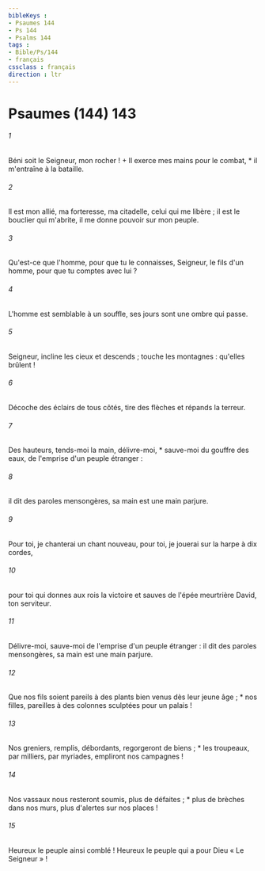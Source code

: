 ```yaml
---
bibleKeys : 
- Psaumes 144
- Ps 144
- Psalms 144
tags : 
- Bible/Ps/144
- français
cssclass : français
direction : ltr
---
```


# Psaumes (144) 143

###### 1
Béni soit le Seigneur, mon rocher ! + Il exerce mes mains pour le combat, * il m'entraîne à la bataille.
###### 2
Il est mon allié, ma forteresse, ma citadelle, celui qui me libère ; il est le bouclier qui m'abrite, il me donne pouvoir sur mon peuple.
###### 3
Qu'est-ce que l'homme, pour que tu le connaisses, Seigneur, le fils d'un homme, pour que tu comptes avec lui ?
###### 4
L'homme est semblable à un souffle, ses jours sont une ombre qui passe.
###### 5
Seigneur, incline les cieux et descends ; touche les montagnes : qu'elles brûlent !
###### 6
Décoche des éclairs de tous côtés, tire des flèches et répands la terreur.
###### 7
Des hauteurs, tends-moi la main, délivre-moi, * sauve-moi du gouffre des eaux, de l'emprise d'un peuple étranger :
###### 8
il dit des paroles mensongères, sa main est une main parjure.
###### 9
Pour toi, je chanterai un chant nouveau, pour toi, je jouerai sur la harpe à dix cordes,
###### 10
pour toi qui donnes aux rois la victoire et sauves de l'épée meurtrière David, ton serviteur.
###### 11
Délivre-moi, sauve-moi de l'emprise d'un peuple étranger : il dit des paroles mensongères, sa main est une main parjure.
###### 12
Que nos fils soient pareils à des plants bien venus dès leur jeune âge ; * nos filles, pareilles à des colonnes sculptées pour un palais !
###### 13
Nos greniers, remplis, débordants, regorgeront de biens ; * les troupeaux, par milliers, par myriades, empliront nos campagnes !
###### 14
Nos vassaux nous resteront soumis, plus de défaites ; * plus de brèches dans nos murs, plus d'alertes sur nos places !
###### 15
Heureux le peuple ainsi comblé ! Heureux le peuple qui a pour Dieu « Le Seigneur » !
